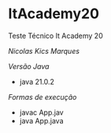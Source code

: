 # ItAcademy20
Teste Técnico It Academy 20

*Nicolas Kics Marques*

*Versão Java*
* java 21.0.2

*Formas de execução*
* javac App.jav
* java App.java
